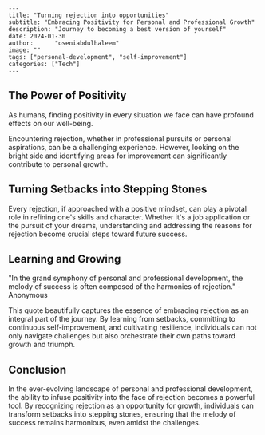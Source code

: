     ---
    title: "Turning rejection into opportunities"
    subtitle: "Embracing Positivity for Personal and Professional Growth"
    description: "Journey to becoming a best version of yourself"
    date: 2024-01-30
    author:      "oseniabdulhaleem"
    image: ""
    tags: ["personal-development", "self-improvement"]
    categories: ["Tech"]
    ---

   <!-- Positivity in all you do

    As humans, it help in a lot of ways if we find positivity in every situation we face.

    Encountering rejection whether in your professional pursuit or personal aspiration can be painful, but looking on the bright side and improving on the side that caused your rejection can go a long way, which also help makes you better.

    Every rejection if used well, can play a good role in refining one skills and character. Whether its a job application or going after your dreams, understanding and addressing the reason for rejection can propel one towards success

    "In the grand symphony of personal and professional development, the melody of success is often composed of the harmonies of rejection. By embracing rejection with positivity, learning from setbacks, committing to self-improvement, and cultivating resilience, you not only navigate the challenges but also orchestrate your own journey towards growth and triumph." - anonymous -->

## The Power of Positivity

As humans, finding positivity in every situation we face can have profound effects on our well-being.

Encountering rejection, whether in professional pursuits or personal aspirations, can be a challenging experience. However, looking on the bright side and identifying areas for improvement can significantly contribute to personal growth.

## Turning Setbacks into Stepping Stones

Every rejection, if approached with a positive mindset, can play a pivotal role in refining one's skills and character. Whether it's a job application or the pursuit of your dreams, understanding and addressing the reasons for rejection become crucial steps toward future success.

## Learning and Growing

"In the grand symphony of personal and professional development, the melody of success is often composed of the harmonies of rejection." - Anonymous

This quote beautifully captures the essence of embracing rejection as an integral part of the journey. By learning from setbacks, committing to continuous self-improvement, and cultivating resilience, individuals can not only navigate challenges but also orchestrate their own paths toward growth and triumph.

## Conclusion

In the ever-evolving landscape of personal and professional development, the ability to infuse positivity into the face of rejection becomes a powerful tool. By recognizing rejection as an opportunity for growth, individuals can transform setbacks into stepping stones, ensuring that the melody of success remains harmonious, even amidst the challenges.
